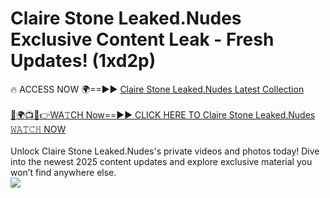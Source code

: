 # Claire Stone Leaked.Nudes Exclusive Content Leak - Fresh Updates! (1xd2p)

🔥 ACCESS NOW 🌍==►► <a href="https://tinyurl.com/yc657z5k" rel="nofollow">Claire Stone Leaked.Nudes Latest Collection</a>
<br><br>
[🔴🌍📺📱👉WA𝚃CH Now==►► CLICK HERE TO Claire Stone Leaked.Nudes 𝚆𝙰𝚃𝙲𝙷 NOW](https://tinyurl.com/yc657z5k)
<br><br>
Unlock Claire Stone Leaked.Nudes's private videos and photos today! Dive into the newest 2025 content updates and explore exclusive material you won’t find anywhere else.
<br>
<a href="https://tinyurl.com/yc657z5k" rel="nofollow" data-target="animated-image.originalLink"><img src="https://camo.githubusercontent.com/8a4f000d20f83aca3bf7ec5f350d767afa0574a8a352519fd8cfa583a6f93a33/68747470733a2f2f692e696d6775722e636f6d2f644a486b345a712e676966" data-canonical-src="https://i.imgur.com/dJHk4Zq.gif" style="max-width: 100%; display: inline-block;" data-target="animated-image.originalImage"></a>
<br>
